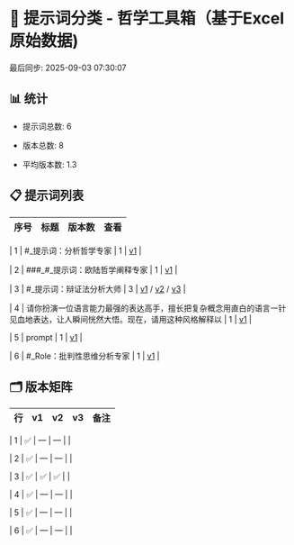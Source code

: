 # 📂 提示词分类 - 哲学工具箱（基于Excel原始数据)

最后同步: 2025-09-03 07:30:07


## 📊 统计

- 提示词总数: 6

- 版本总数: 8  

- 平均版本数: 1.3


## 📋 提示词列表


| 序号 | 标题 | 版本数 | 查看 |
|------|------|--------|------|

| 1 | #_提示词：分析哲学专家 | 1 | [v1](./(1,1)_#_提示词：分析哲学专家.md) |

| 2 | ###_#_提示词：欧陆哲学阐释专家 | 1 | [v1](./(2,1)_###_#_提示词：欧陆哲学阐释专家.md) |

| 3 | #_提示词：辩证法分析大师 | 3 | [v1](./(3,1)_#_提示词：辩证法分析大师.md) / [v2](./(3,2)_#_提示词：辩证法分析大师.md) / [v3](./(3,3)_#_提示词：辩证法分析大师.md) |

| 4 | 请你扮演一位语言能力最强的表达高手，擅长把复杂概念用直白的语言一针见血地表达，让人瞬间恍然大悟。现在，请用这种风格解释以 | 1 | [v1](./(4,1)_请你扮演一位语言能力最强的表达高手，擅长把复杂概念用直白的语言一针见血地表达，让人瞬间恍然大悟。现在，请用这种风格解释以.md) |

| 5 | prompt | 1 | [v1](./(5,1)_prompt.md) |

| 6 | #_Role：批判性思维分析专家 | 1 | [v1](./(6,1)_#_Role：批判性思维分析专家.md) |


## 🗂️ 版本矩阵


| 行 | v1 | v2 | v3 | 备注 |
|---|---|---|---|---|

| 1 | ✅ | — | — |  |

| 2 | ✅ | — | — |  |

| 3 | ✅ | ✅ | ✅ |  |

| 4 | ✅ | — | — |  |

| 5 | ✅ | — | — |  |

| 6 | ✅ | — | — |  |
